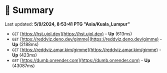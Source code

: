 # 📖 Summary
Last updated: **5/9/2024, 8:53:41 PTG "Asia/Kuala_Lumpur"**

- `GET` [https://hst.ujol.dev](https://hst.ujol.dev) - **Up** (613ms)
- `GET` [https://reddviz.deno.dev/gimme](https://reddviz.deno.dev/gimme) - **Up** (2188ms)
- `GET` [https://reddviz.amar.kim/gimme](https://reddviz.amar.kim/gimme) - **Up** (423ms)
- `GET` [https://dumb.onrender.com](https://dumb.onrender.com) - **Up** (43087ms)
